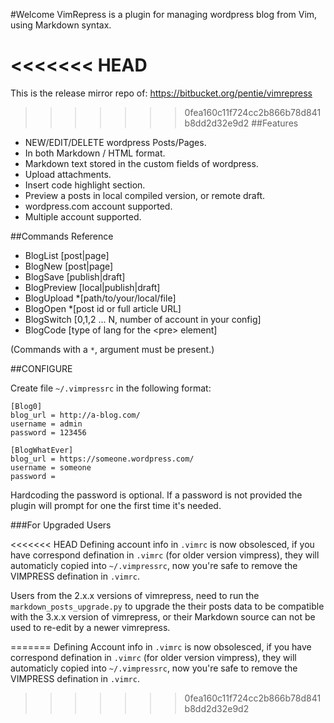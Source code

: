 #Welcome
VimRepress is a plugin for managing wordpress blog from Vim, using Markdown syntax.

<<<<<<< HEAD
=======
This is the release mirror repo of: https://bitbucket.org/pentie/vimrepress

>>>>>>> 0fea160c11f724cc2b866b78d841b8dd2d32e9d2
##Features
 * NEW/EDIT/DELETE wordpress Posts/Pages.
 * In both Markdown / HTML format.
 * Markdown text stored in the custom fields of wordpress.
 * Upload attachments.
 * Insert code highlight section.
 * Preview a posts in local compiled version, or remote draft.
 * wordpress.com account supported.
 * Multiple account supported.

##Commands Reference
 * BlogList     [post|page]
 * BlogNew      [post|page]
 * BlogSave     [publish|draft]
 * BlogPreview  [local|publish|draft]
 * BlogUpload   *[path/to/your/local/file]
 * BlogOpen     *[post id or full article URL]
 * BlogSwitch   [0,1,2 ... N, number of account in your config]
 * BlogCode     [type of lang for the \<pre\> element]
 
  (Commands with a `*`, argument must be present.)


##CONFIGURE

Create file `~/.vimpressrc` in the following format:

    [Blog0]
    blog_url = http://a-blog.com/
    username = admin
    password = 123456

    [BlogWhatEver]
    blog_url = https://someone.wordpress.com/
    username = someone
    password =

Hardcoding the password is optional. If a password is not provided the plugin will prompt for one the first time it's needed.

###For Upgraded Users

<<<<<<< HEAD
Defining account info in `.vimrc` is now obsolesced, if you have correspond defination in `.vimrc` (for older version vimpress), they will automaticly copied into `~/.vimpressrc`, now you're safe to remove the VIMPRESS defination in `.vimrc`.

Users from the 2.x.x versions of vimrepress, need to run the `markdown_posts_upgrade.py` to upgrade the their posts data to be compatible with the 3.x.x version of vimrepress, or their Markdown source can not be used to re-edit by a newer vimrepress. 

=======
Defining Account info in `.vimrc` is now obsolesced, if you have correspond defination in `.vimrc` (for older version vimpress), they will automaticly copied into `~/.vimpressrc`, now you're safe to remove the VIMPRESS defination in `.vimrc`.
>>>>>>> 0fea160c11f724cc2b866b78d841b8dd2d32e9d2

